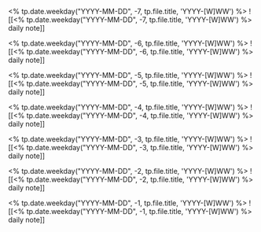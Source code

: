 <% tp.date.weekday("YYYY-MM-DD", -7, tp.file.title, 'YYYY-[W]WW') %>
![[<% tp.date.weekday("YYYY-MM-DD", -7, tp.file.title, 'YYYY-[W]WW') %> daily note]]

<% tp.date.weekday("YYYY-MM-DD", -6, tp.file.title, 'YYYY-[W]WW') %>
![[<% tp.date.weekday("YYYY-MM-DD", -6, tp.file.title, 'YYYY-[W]WW') %> daily note]]

<% tp.date.weekday("YYYY-MM-DD", -5, tp.file.title, 'YYYY-[W]WW') %>
![[<% tp.date.weekday("YYYY-MM-DD", -5, tp.file.title, 'YYYY-[W]WW') %> daily note]]

<% tp.date.weekday("YYYY-MM-DD", -4, tp.file.title, 'YYYY-[W]WW') %>
![[<% tp.date.weekday("YYYY-MM-DD", -4, tp.file.title, 'YYYY-[W]WW') %> daily note]]

<% tp.date.weekday("YYYY-MM-DD", -3, tp.file.title, 'YYYY-[W]WW') %>
![[<% tp.date.weekday("YYYY-MM-DD", -3, tp.file.title, 'YYYY-[W]WW') %> daily note]]

<% tp.date.weekday("YYYY-MM-DD", -2, tp.file.title, 'YYYY-[W]WW') %>
![[<% tp.date.weekday("YYYY-MM-DD", -2, tp.file.title, 'YYYY-[W]WW') %> daily note]]

<% tp.date.weekday("YYYY-MM-DD", -1, tp.file.title, 'YYYY-[W]WW') %>
![[<% tp.date.weekday("YYYY-MM-DD", -1, tp.file.title, 'YYYY-[W]WW') %> daily note]]